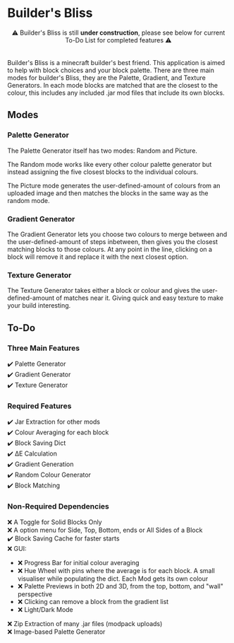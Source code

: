 # Builder's Bliss
<center>⚠️ Builder's Bliss is still <strong>under construction</strong>, please see below for current To-Do List for completed features ⚠️</center>
<br><br>
Builder's Bliss is a minecraft builder's best friend. This application is aimed to help with block choices and your block palette. There are three main modes for builder's Bliss, they are the Palette, Gradient, and Texture Generators. In each mode blocks are matched that are the closest to the colour, this includes any included .jar mod files that include its own blocks. 

## Modes
### Palette Generator
The Palette Generator itself has two modes: Random and Picture.

The Random mode works like every other colour palette generator but instead assigning the five closest blocks to the individual colours. 

The Picture mode generates the user-defined-amount of colours from an uploaded image and then matches the blocks in the same way as the random mode.

### Gradient Generator
The Gradient Generator lets you choose two colours to merge between and the user-defined-amount of steps inbetween, then gives you the closest matching blocks to those colours. At any point in the line, clicking on a block will remove it and replace it with the next closest option.

### Texture Generator
The Texture Generator takes either a block or colour and gives the user-defined-amount of matches near it. Giving quick and easy texture to make your build interesting.

## To-Do
### Three Main Features
✔️ Palette Generator <br>
✔️ Gradient Generator <br>
✔️ Texture Generator <br>

### Required Features
✔️ Jar Extraction for other mods <br>
✔️ Colour Averaging for each block <br>
✔️ Block Saving Dict <br>
✔️ ΔE Calculation <br>
✔️ Gradient Generation <br>
✔️ Random Colour Generator <br>
✔️ Block Matching <br>

### Non-Required Dependencies
❌ A Toggle for Solid Blocks Only <br>
❌ A option menu for Side, Top, Bottom, ends or All Sides of a Block <br>
✔️ Block Saving Cache for faster starts <br>
❌ GUI: <br>
- ❌ Progress Bar for initial colour averaging <br>
- ❌ Hue Wheel with pins where the average is for each block. A small visualiser while populating the dict. Each Mod gets its own colour <br>
- ❌ Palette Previews in both 2D and 3D, from the top, bottom, and "wall" perspective <br> 
- ❌ Clicking can remove a block from the gradient list <br>
- ❌ Light/Dark Mode <br>

❌ Zip Extraction of many .jar files (modpack uploads) <br>
❌ Image-based Palette Generator <br>
